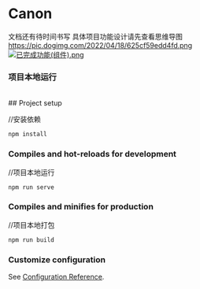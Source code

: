 # Canon
文档还有待时间书写
具体项目功能设计请先查看思维导图
https://pic.dogimg.com/2022/04/18/625cf59edd4fd.png
[![已完成功能(组件).png](https://pic.dogimg.com/2022/04/18/625cf59edd4fd.png)](https://pic.dogimg.com/2022/04/18/625cf59edd4fd.png)

<h3>项目本地运行</h3>
<br />
## Project setup

//安装依赖

```
npm install
```

### Compiles and hot-reloads for development

//项目本地运行

```
npm run serve
```

### Compiles and minifies for production

//项目本地打包

```
npm run build
```

### Customize configuration
See [Configuration Reference](https://cli.vuejs.org/config/).
